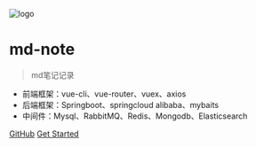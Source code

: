 ![logo](https://docsify.js.org/_media/icon.svg)

# md-note

> md笔记记录

* 前端框架：vue-cli、vue-router、vuex、axios
* 后端框架：Springboot、springcloud alibaba、mybaits
* 中间件：Mysql、RabbitMQ、Redis、Mongodb、Elasticsearch

[GitHub](https://github.com)
[Get Started](zh-cn/docsify安装.md)